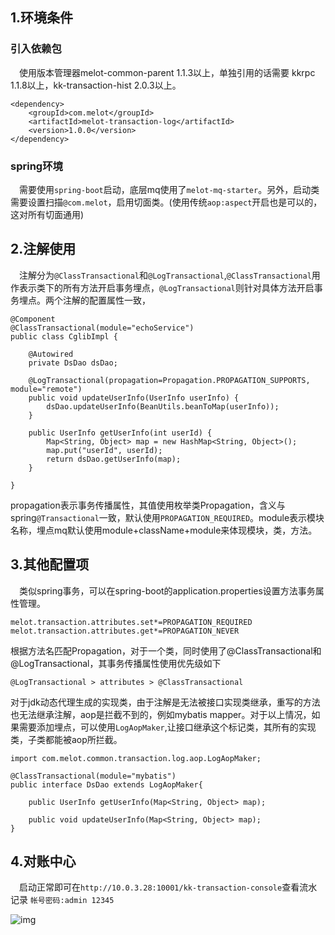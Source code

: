  

## 1.环境条件
### 引入依赖包

&ensp;&ensp;使用版本管理器melot-common-parent 1.1.3以上，单独引用的话需要
kkrpc 1.1.8以上，kk-transaction-hist  2.0.3以上。


```
<dependency>
	<groupId>com.melot</groupId>
	<artifactId>melot-transaction-log</artifactId>
	<version>1.0.0</version>
</dependency>
```
### spring环境

&ensp;&ensp;需要使用```spring-boot```启动，底层mq使用了```melot-mq-starter```。另外，启动类需要设置扫描```@com.melot```，启用切面类。(使用传统```aop:aspect```开启也是可以的，这对所有切面通用)

## 2.注解使用

&ensp;&ensp;注解分为```@ClassTransactional```和```@LogTransactional```,```@ClassTransactional```用作表示类下的所有方法开启事务埋点，```@LogTransactional```则针对具体方法开启事务埋点。两个注解的配置属性一致，

```
@Component
@ClassTransactional(module="echoService")
public class CglibImpl {
	
	@Autowired
	private DsDao dsDao;
	
	@LogTransactional(propagation=Propagation.PROPAGATION_SUPPORTS, module="remote")
	public void updateUserInfo(UserInfo userInfo) {
		dsDao.updateUserInfo(BeanUtils.beanToMap(userInfo));
	}
	
	public UserInfo getUserInfo(int userId) {
		Map<String, Object> map = new HashMap<String, Object>();
		map.put("userId", userId);
		return dsDao.getUserInfo(map);
	}
	
}
```
propagation表示事务传播属性，其值使用枚举类Propagation，含义与spring```@Transactional```一致，默认使用```PROPAGATION_REQUIRED```。module表示模块名称，埋点mq默认使用module+className+module来体现模块，类，方法。

## 3.其他配置项

&ensp;&ensp;类似spring事务，可以在spring-boot的application.properties设置方法事务属性管理。
```
melot.transaction.attributes.set*=PROPAGATION_REQUIRED
melot.transaction.attributes.get*=PROPAGATION_NEVER
```
根据方法名匹配Propagation，对于一个类，同时使用了@ClassTransactional和@LogTransactional，其事务传播属性使用优先级如下
```
@LogTransactional > attributes > @ClassTransactional
```

对于jdk动态代理生成的实现类，由于注解是无法被接口实现类继承，重写的方法也无法继承注解，aop是拦截不到的，例如mybatis mapper。对于以上情况，如果需要添加埋点，可以使用```LogAopMaker```,让接口继承这个标记类，其所有的实现类，子类都能被aop所拦截。
```
import com.melot.common.transaction.log.aop.LogAopMaker;

@ClassTransactional(module="mybatis")
public interface DsDao extends LogAopMaker{
		
	public UserInfo getUserInfo(Map<String, Object> map);
	
	public void updateUserInfo(Map<String, Object> map);
}
```

## 4.对账中心

&ensp;&ensp;启动正常即可在```http://10.0.3.28:10001/kk-transaction-console```查看流水记录
```帐号密码:admin 12345```

![img](http://10.0.16.6/qijia.wang/melot-transaction/raw/master/sources/b7GPyQrCjO.gif)